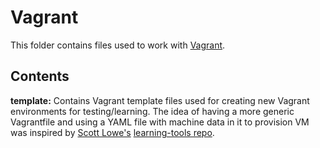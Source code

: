 # Vagrant
This folder contains files used to work with [Vagrant][1].

## Contents
**template:** Contains Vagrant template files used for creating new Vagrant environments for testing/learning. The idea of having a more generic Vagrantfile and using a YAML file with machine data in it to provision VM was inspired by [Scott Lowe's][2] [learning-tools repo][3].

[1]: https://www.vagrantup.com/
[2]: https://blog.scottlowe.org/
[3]: https://github.com/scottslowe/learning-tools

